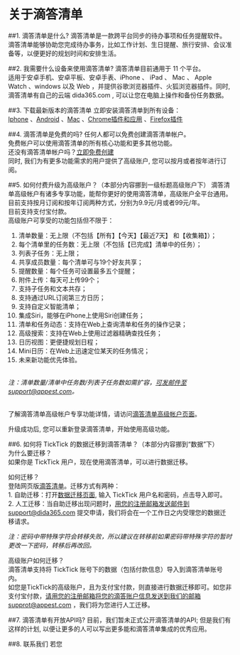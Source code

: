 
#  关于滴答清单

##1.  滴答清单是什么?
滴答清单是一款跨平台同步的待办事项和任务提醒软件。
<br >滴答清单能够协助您完成待办事务，比如工作计划、生日提醒、旅行安排、会议准备等，以便更好的规划时间和安排生活。

##2.  我需要什么设备来使用滴答清单?
滴答清单目前通用于 11 个平台。
<br >适用于安卓手机、安卓平板、安卓手表、iPhone 、 iPad 、 Mac 、 Apple Watch 、windows 以及 Web ，并提供谷歌浏览器插件、火狐浏览器插件。同时, 滴答清单有自己的云端 dida365.com , 可以让您在电脑上操作和备份任务数据。

##3. 下载最新版本的滴答清单
立即安装滴答清单到所有设备：
<br >[Iphone](https://itunes.apple.com/cn/app/di-da-qing-dan-dai-ban-shi/id626144601?mt=8)
、[Android](https://www.dida365.com/static/getApp/download?type=apk)
、[Mac](https://www.dida365.com/static/getApp/download?type=apk)
、[Chrome插件和应用](http://www.dida365.com/about/crxDownload)
、[Firefox插件](https://addons.mozilla.org/zh-CN/firefox/addon/%E6%BB%B4%E7%AD%94%E6%B8%85%E5%8D%95/)


##4.  滴答清单是免费的吗?
任何人都可以免费创建滴答清单帐户。
<br >免费帐户可以使用滴答清单的所有核心功能和更多其他功能。
<br >还没有滴答清单帐户吗？[立即免费创建](https://dida365.com/signup)
<br >同时, 我们为有更多功能需求的用户提供了高级账户, 您可以按月或者按年进行订阅。

##5.  如何付费升级为高级账户？（本部分内容挪到一级标题高级账户下）
滴答清单高级帐户有诸多专享功能，能帮你更好的使用滴答清单，高级账户全平台通用。
<br >目前支持按月订阅和按年订阅两种方式，分别为9.9元/月或者99元/年。
<br >目前支持支付宝付款。
<br >高级账户可享受的功能包括但不限于：
1. 清单数量：无上限（不包括【所有】【今天】【最近7天】 和【收集箱】）；
2. 每个清单里的任务数：无上限（不包括【已完成】清单中的任务）；
3. 列表子任务：无上限；
4. 共享成员数量：每个清单可与19个好友共享；
5. 提醒数量：每个任务可设置最多五个提醒；
6. 附件上传：每天可上传99个；
7. 支持子任务和文本共存；
8. 支持通过URL订阅第三方日历；
9. 支持自定义智能清单；
10. 集成Siri，能够在iPhone上使用Siri创建任务；
11. 清单和任务动态：支持在Web上查询清单和任务的操作记录；
12. 高级搜索：支持在Web上使用过滤器精确查找任务；
13. 日历视图：更便捷规划日程；
14.  Mini日历：在Web上迅速定位某天的任务情况；
15. 未来新功能优先体验。

*<br >注：清单数量/清单中任务数/列表子任务数如需扩容，可发邮件至support@appest.com。*

<br >了解滴答清单高级帐户专享功能详情，请访问[滴答清单高级帐户页面](https://www.dida365.com/about/upgrade)。

升级成功后, 您可以重新登录滴答清单，开始使用高级功能。


##6.  如何将 TickTick 的数据迁移到滴答清单？（本部分内容挪到“数据”下）
<br >为什么要迁移？
<br >如果你是 TickTick 用户，现在使用滴答清单，可以进行数据迁移。

如何迁移？
<br >登陆网页版[滴答清单](http://www.dida365.com/)。迁移方式有两种：
<br>1. 自助迁移：打开[数据迁移页面](http://dida365.com/import/#ticktick), 输入 TickTick 用户名和密码，点击导入即可。
<br>2. 人工迁移：当自助迁移出现问题时，用您的注册邮箱发送邮件到support@dida365.com 提交申请，我们将会在一个工作日之内受理您的数据迁移请求。

*注：密码中带特殊字符会转移失败，所以建议在转移前如果密码带特殊字符的暂时更改一下密码，转移后再改回。*

高级账户如何迁移？
<br >滴答清单支持将 TickTick 账号下的数据（包括付款信息）导入到滴答清单账号内。
<br >如您是TickTick的高级账户，且为支付宝付款，则直接进行数据迁移即可。如您非支付宝付款，请用您的注册邮箱将您的滴答账户信息发送到我们的邮箱supprot@appest.com ，我们将为您进行人工迁移。

##7.  滴答清单有开放API吗?
目前，我们暂未正式公开滴答清单的API; 但是我们有这样的计划, 以便让更多的人可以写出更多能和滴答清单集成的优秀应用。

##8. 联系我们
若您
